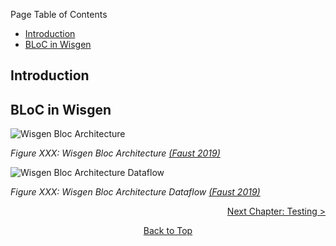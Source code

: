 Page Table of Contents
- [Introduction](#introduction)
- [BLoC in Wisgen](#bloc-in-wisgen)

## Introduction

## BLoC in Wisgen

![Wisgen Bloc Architecture](https://github.com/Fasust/flutter-guide/wiki//images/wisgen-dependencies.png)

*Figure XXX: Wisgen Bloc Architecture [(Faust 2019)](https://github.com/Fasust/wisgen)*

![Wisgen Bloc Architecture Dataflow](https://github.com/Fasust/flutter-guide/wiki//images/wisgen-dataflow.png)

*Figure XXX: Wisgen Bloc Architecture Dataflow [(Faust 2019)](https://github.com/Fasust/wisgen)*

<p align="right"><a href="https://github.com/Fasust/flutter-guide/wiki/300-Testing">Next Chapter: Testing ></a></p>
<p align="center"><a href="#">Back to Top</a></center></p>